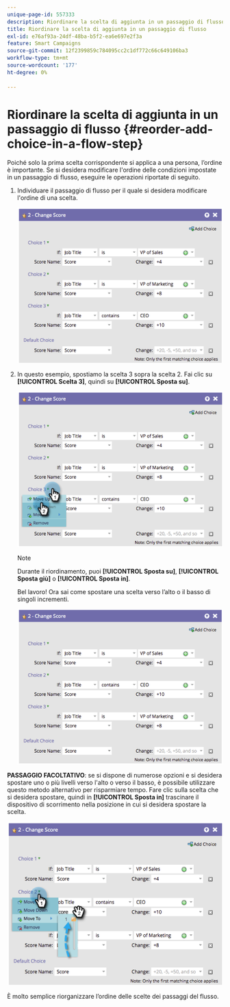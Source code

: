```yaml
---
unique-page-id: 557333
description: Riordinare la scelta di aggiunta in un passaggio di flusso - Documentazione di Marketo - Documentazione del prodotto
title: Riordinare la scelta di aggiunta in un passaggio di flusso
exl-id: e76af93a-24df-48ba-b5f2-ea6e697e2f3a
feature: Smart Campaigns
source-git-commit: 12f2399859c784095cc2c1df772c66c649106ba3
workflow-type: tm+mt
source-wordcount: '177'
ht-degree: 0%

---
```


# Riordinare la scelta di aggiunta in un passaggio di flusso {#reorder-add-choice-in-a-flow-step}

Poiché solo la prima scelta corrispondente si applica a una persona, l’ordine è importante. Se si desidera modificare l&#39;ordine delle condizioni impostate in un passaggio di flusso, eseguire le operazioni riportate di seguito.

1. Individuare il passaggio di flusso per il quale si desidera modificare l&#39;ordine di una scelta.

   ![](assets/reorder-add-choice-in-a-flow-step-1.png)

1. In questo esempio, spostiamo la scelta 3 sopra la scelta 2. Fai clic su **[!UICONTROL Scelta 3]**, quindi su **[!UICONTROL Sposta su]**.

   ![](assets/reorder-add-choice-in-a-flow-step-2.png)

   >[!NOTE]
   >
   >Durante il riordinamento, puoi **[!UICONTROL Sposta su]**, **[!UICONTROL Sposta giù]** o **[!UICONTROL Sposta in]**.

   Bel lavoro! Ora sai come spostare una scelta verso l’alto o il basso di singoli incrementi.

   ![](assets/reorder-add-choice-in-a-flow-step-3.png)

**PASSAGGIO FACOLTATIVO**: se si dispone di numerose opzioni e si desidera spostare uno o più livelli verso l&#39;alto o verso il basso, è possibile utilizzare questo metodo alternativo per risparmiare tempo. Fare clic sulla scelta che si desidera spostare, quindi in **[!UICONTROL Sposta in]** trascinare il dispositivo di scorrimento nella posizione in cui si desidera spostare la scelta.

![](assets/reorder-add-choice-in-a-flow-step-4.png)

È molto semplice riorganizzare l’ordine delle scelte dei passaggi del flusso.
